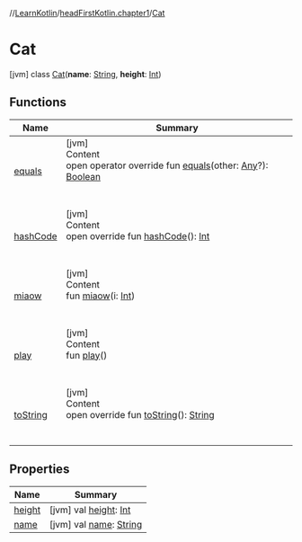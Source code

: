 //[LearnKotlin](../../index.md)/[headFirstKotlin.chapter1](../index.md)/[Cat](index.md)



# Cat  
 [jvm] class [Cat](index.md)(**name**: [String](https://kotlinlang.org/api/latest/jvm/stdlib/kotlin/-string/index.html), **height**: [Int](https://kotlinlang.org/api/latest/jvm/stdlib/kotlin/-int/index.html))   


## Functions  
  
|  Name|  Summary| 
|---|---|
| [equals](../../testOk/-rectangle/index.md#kotlin/Any/equals/#kotlin.Any?/PointingToDeclaration/)| [jvm]  <br>Content  <br>open operator override fun [equals](../../testOk/-rectangle/index.md#kotlin/Any/equals/#kotlin.Any?/PointingToDeclaration/)(other: [Any](https://kotlinlang.org/api/latest/jvm/stdlib/kotlin/-any/index.html)?): [Boolean](https://kotlinlang.org/api/latest/jvm/stdlib/kotlin/-boolean/index.html)  <br><br><br>
| [hashCode](../../testOk/-rectangle/index.md#kotlin/Any/hashCode/#/PointingToDeclaration/)| [jvm]  <br>Content  <br>open override fun [hashCode](../../testOk/-rectangle/index.md#kotlin/Any/hashCode/#/PointingToDeclaration/)(): [Int](https://kotlinlang.org/api/latest/jvm/stdlib/kotlin/-int/index.html)  <br><br><br>
| [miaow](miaow.md)| [jvm]  <br>Content  <br>fun [miaow](miaow.md)(i: [Int](https://kotlinlang.org/api/latest/jvm/stdlib/kotlin/-int/index.html))  <br><br><br>
| [play](play.md)| [jvm]  <br>Content  <br>fun [play](play.md)()  <br><br><br>
| [toString](../../testOk/-rectangle/index.md#kotlin/Any/toString/#/PointingToDeclaration/)| [jvm]  <br>Content  <br>open override fun [toString](../../testOk/-rectangle/index.md#kotlin/Any/toString/#/PointingToDeclaration/)(): [String](https://kotlinlang.org/api/latest/jvm/stdlib/kotlin/-string/index.html)  <br><br><br>


## Properties  
  
|  Name|  Summary| 
|---|---|
| [height](index.md#headFirstKotlin.chapter1/Cat/height/#/PointingToDeclaration/)|  [jvm] val [height](index.md#headFirstKotlin.chapter1/Cat/height/#/PointingToDeclaration/): [Int](https://kotlinlang.org/api/latest/jvm/stdlib/kotlin/-int/index.html)   <br>
| [name](index.md#headFirstKotlin.chapter1/Cat/name/#/PointingToDeclaration/)|  [jvm] val [name](index.md#headFirstKotlin.chapter1/Cat/name/#/PointingToDeclaration/): [String](https://kotlinlang.org/api/latest/jvm/stdlib/kotlin/-string/index.html)   <br>

